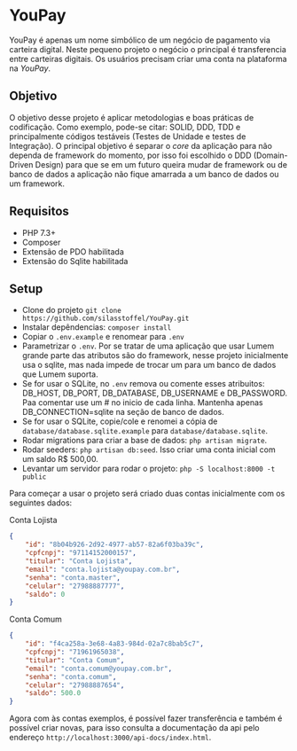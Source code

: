# YouPay

YouPay é apenas um nome simbólico de um negócio de pagamento via carteira digital. Neste pequeno projeto o negócio o principal é transferencia entre carteiras digitais. Os usuários precisam criar uma conta na plataforma na _YouPay_.

## Objetivo

O objetivo desse projeto é aplicar metodologias e boas práticas de codificação. Como exemplo, pode-se citar: SOLID, DDD, TDD e principalmente códigos testáveis (Testes de Unidade e testes de Integração). O principal objetivo é separar o _core_ da aplicação para não dependa de framework do momento, por isso foi escolhido o DDD (Domain-Driven Design) para que se em um futuro queira mudar de framework ou de banco de dados a aplicação não fique amarrada a um banco de dados ou um framework.

## Requisitos

-   PHP 7.3+
-   Composer
-   Extensão de PDO habilitada
-   Extensão do Sqlite habilitada

## Setup

-   Clone do projeto `git clone https://github.com/silasstoffel/YouPay.git`
-   Instalar depêndencias: `composer install`
-   Copiar o `.env.example` e renomear para `.env`
-   Parametrizar o `.env`. Por se tratar de uma aplicação que usar Lumem grande parte das atributos são do framework, nesse projeto inicialmente usa o sqlite, mas nada impede de trocar um para um banco de dados que Lumem suporta.
-   Se for usar o SQLite, no `.env` remova ou comente esses atribuitos: DB_HOST, DB_PORT, DB_DATABASE, DB_USERNAME e DB_PASSWORD. Paa comentar use um # no inicio de cada linha. Mantenha apenas DB_CONNECTION=sqlite na seção de banco de dados.
-   Se for usar o SQLite, copie/cole e renomei a cópia de `database/database.sqlite.example` para `database/database.sqlite`.
-   Rodar migrations para criar a base de dados: `php artisan migrate`.
-   Rodar seeders: `php artisan db:seed`. Isso criar uma conta inicial com um saldo R$ 500,00.
-   Levantar um servidor para rodar o projeto: `php -S localhost:8000 -t public`

Para começar a usar o projeto será criado duas contas inicialmente com os seguintes dados:

Conta Lojista

```json
{
    "id": "8b04b926-2d92-4977-ab57-82a6f03ba39c",
    "cpfcnpj": "97114152000157",
    "titular": "Conta Lojista",
    "email": "conta.lojista@youpay.com.br",
    "senha": "conta.master",
    "celular": "27988887777",
    "saldo": 0
}
```

Conta Comum

```json
{
    "id": "f4ca258a-3e68-4a83-984d-02a7c8bab5c7",
    "cpfcnpj": "71961965038",
    "titular": "Conta Comum",
    "email": "conta.comum@youpay.com.br",
    "senha": "conta.comum",
    "celular": "27988887654",
    "saldo": 500.0
}
```

Agora com às contas exemplos, é possível fazer transferência e também é possível criar novas, para isso consulta a documentação da api pelo endereço `http://localhost:3000/api-docs/index.html`.
